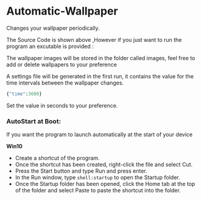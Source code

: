 # Automatic-Wallpaper
Changes your wallpaper periodically.

The Source Code is shown above ,However if you just want to run the program an excutable is provided :


The wallpaper images will be stored in the folder called images, feel free to add or delete wallpapers to your preference

A settings file will be generated in the first run, it contains the value for the time intervals between the wallpaper changes.
```python
{"time":3600}
```
Set the value in seconds to your preference.

### AutoStart at Boot:
If you want the program to launch automatically at the start of your device

**Win10**

- Create a shortcut of the program.
- Once the shortcut has been created, right-click the file and select Cut.
- Press the Start button and type Run and press enter.
- In the Run window, type ```shell:startup``` to open the Startup folder.
- Once the Startup folder has been opened, click the Home tab at the top of the folder and select Paste to paste the shortcut into the folder.
